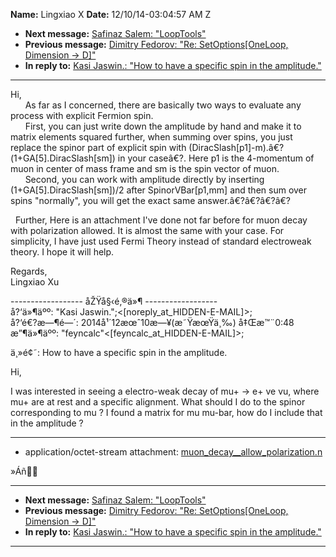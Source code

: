 **Name:** Lingxiao X
**Date:** 12/10/14-03:04:57 AM Z

  - **Next message:** [Safinaz Salem: "LoopTools"](0946.html)
  - **Previous message:** [Dimitry Fedorov: "Re: SetOptions[OneLoop,
    Dimension -\> D]"](0944.html)
  - **In reply to:** [Kasi Jaswin.: "How to have a specific spin in the
    amplitude."](0818.html)

-----

Hi,  
      As far as I concerned, there are basically two ways to evaluate
any process with explicit Fermion spin.  
      First, you can just write down the amplitude by hand and make it
to matrix elements squared further, when summing over spins, you just
replace the spinor part of explicit spin with
(DiracSlash[p1]-m).â€?(1+GA[5].DiracSlash[sm])
in your caseâ€?. Here p1 is the 4-momentum of muon in center of mass
frame and sm is the spin vector of muon.  
      Second, you can work with amplitude directly by inserting
(1+GA[5].DiracSlash[sm])/2 after
SpinorVBar[p1,mm] and then sum over spins "normally", you will
get the exact same answer.â€?â€?â€?â€?  
  
  
  Further, Here is an attachment I've done not far before for muon decay
with polarization allowed. It is almost the same with your case. For
simplicity, I have just used Fermi Theory instead of standard
electroweak theory. I hope it will help.  
  
  
Regards,  
Lingxiao Xu  
  
  
\------------------ åŽŸå§‹é‚®ä»¶ ------------------  
å?‘ä»¶äºº: "Kasi
Jaswin.";\<[noreply_at_HIDDEN-E-MAIL]\>;  
å?‘é€?æ—¶é—´: 2014å¹´12æœˆ10æ—¥(æ˜ŸæœŸä¸‰) å‡Œæ™¨0:48  
æ”¶ä»¶äºº:
"feyncalc"\<[feyncalc_at_HIDDEN-E-MAIL]\>;  
  
ä¸»é¢˜: How to have a specific spin in the amplitude.  
  
  
  
Hi,  
  
I was interested in seeing a electro-weak decay of mu+ -\> e+ ve vu,
where mu+ are at rest and a specific alignment. What should I do to the
spinor corresponding to mu ? I found a matrix for mu mu-bar, how do I
include that in the amplitude ?  

-----

  - application/octet-stream attachment:
    [muon\_decay\_\_allow\_polarization.n](att-0945/01-muon_decay__allow_polarization.n)

»Áñ&#27;&#1;  

-----

  - **Next message:** [Safinaz Salem: "LoopTools"](0946.html)
  - **Previous message:** [Dimitry Fedorov: "Re: SetOptions[OneLoop,
    Dimension -\> D]"](0944.html)
  - **In reply to:** [Kasi Jaswin.: "How to have a specific spin in the
    amplitude."](0818.html)

-----

